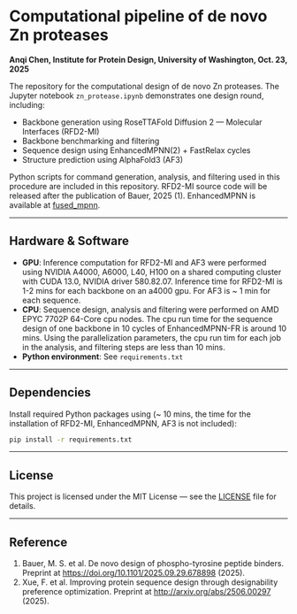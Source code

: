 # Computational pipeline of de novo Zn proteases

**Anqi Chen, Institute for Protein Design, University of Washington, Oct. 23, 2025**

The repository for the computational design of de novo Zn proteases. The Jupyter notebook `zn_protease.ipynb` demonstrates one design round, including:

- Backbone generation using RoseTTAFold Diffusion 2 — Molecular Interfaces (RFD2-MI)
- Backbone benchmarking and filtering
- Sequence design using EnhancedMPNN(2) + FastRelax cycles
- Structure prediction using AlphaFold3 (AF3)

Python scripts for command generation, analysis, and filtering used in this procedure are included in this repository. RFD2-MI source code will be released after the publication of Bauer, 2025 (1). EnhancedMPNN is available at [fused_mpnn](https://github.com/baker-laboratory/fused_mpnn).

---

## Hardware & Software

- **GPU**: Inference computation for RFD2-MI and AF3 were performed using NVIDIA A4000, A6000, L40, H100 on a shared computing cluster with CUDA 13.0, NVIDIA driver 580.82.07. Inference time for RFD2-MI is 1-2 mins for each backbone on an a4000 gpu. For AF3 is ~ 1 min for each sequence.   
- **CPU**: Sequence design, analysis and filtering were performed on AMD EPYC 7702P 64-Core cpu nodes. The cpu run time for the sequence design of one backbone in 10 cycles of EnhancedMPNN-FR is around 10 mins. Using the parallelization parameters, the cpu run tim for each job in the analysis, and filtering steps are less than 10 mins. 
- **Python environment**: See `requirements.txt` 

---

## Dependencies

Install required Python packages using (~ 10 mins, the time for the installation of RFD2-MI, EnhancedMPNN, AF3 is not included):

```bash
pip install -r requirements.txt
```



---

## License
This project is licensed under the MIT License — see the [LICENSE](LICENSE) file for details.

---

## Reference
1. Bauer, M. S. et al. De novo design of phospho-tyrosine peptide binders. Preprint at https://doi.org/10.1101/2025.09.29.678898 (2025).
2. Xue, F. et al. Improving protein sequence design through designability preference optimization. Preprint at http://arxiv.org/abs/2506.00297 (2025).


